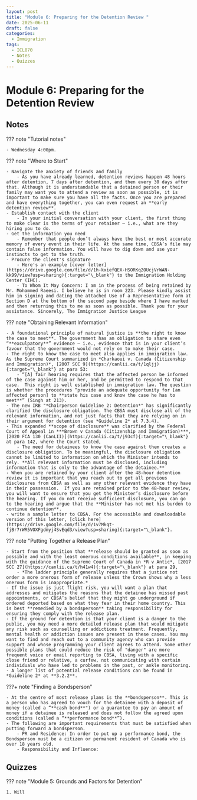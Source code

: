 ```yaml
---
layout: post
title: "Module 6: Preparing for the Detention Review "
date: 2025-06-11
draft: false
categories:
  - Immigration
tags:
  - ICL870
  - Notes
  - Quizzes
---
```


# Module 6: Preparing for the Detention Review 

## Notes

??? note "Tutorial notes"

    - Wednesday 4:00pm.

??? note "Where to Start"

    - Navigate the anxiety of friends and family
        - As you have already learned, detention reviews happen 48 hours after detention, 7 days after detention, and then every 30 days after that. Although it is understandable that a detained person or their family may want you to attend a review as soon as possible, it is important to make sure you have all the facts. Once you are prepared and have everything together, you can even request an **early detention review**. 
    - Establish contact with the client
        - In your initial conversation with your client, the first thing to make clear is the terms of your retainer – i.e., what are they hiring you to do.
    - Get the information you need
        - Remember that people don’t always have the best or most accurate memory of every event in their life. At the same time, CBSA’s file may contain false information. You will have to dig down and use your instincts to get to the truth. 
    - Procure the client's signature
        - Here's an example [cover letter](https://drive.google.com/file/d/1h-kxiefQEX-HSORKq2OUcjVrWAN-kk99/view?usp=sharing){:target="\_blank"} to the Immigration Holding Center (IHC).
        - To Whom It May Concern: I am in the process of being retained by Mr. Mohammed Raeesi. I believe he is in room 223. Please kindly assist him in signing and dating the attached Use of a Representative form at Section D at the bottom of the second page beside where I have marked and then returning this to me as soon as possible. Thank you for your assistance. Sincerely, The Immigration Justice League

??? note "Obtaining Relevant Information"

    - A foundational principle of natural justice is **the right to know the case to meet**. The government has an obligation to share even “**exculpatory**” evidence — i.e., evidence that is in your client’s favour that the government would not rely on to make their case. 
    - The right to know the case to meet also applies in immigration law. As the Supreme Court summarized in *Charkaoui v. Canada (Citizenship and Immigration)*, [2007 SCC 9](https://canlii.ca/t/1qljj){:target="\_blank"} at para 53: 
        - “[A] fair hearing requires that the affected person be informed of the case against him or her, and be permitted to respond to that case.  This right is well established in immigration law. The question is whether the procedures “provide an adequate opportunity for [an affected person] to **state his case and know the case he has to meet**” (Singh at 213).   
    - The new IRB "*Chairperson Guideline 2: Detention*" has significantly clarified the disclosure obligation. The CBSA must disclose all of the relevant information, and not just facts that they are relying on in their argument for detention (see *Guideline 2* at 7.3.4).
    - This expanded **scope of disclosure** was clarified by the Federal Court of Appeal in ***Brown v Canada (Citizenship and Immigration)***, [2020 FCA 130 (CanLII)](https://canlii.ca/t/j93cf){:target="\_blank"} at para 142, where the Court stated,
        - The need for detainees to know the case against them creates a disclosure obligation. To be meaningful, the disclosure obligation cannot be limited to information on which the Minister intends to rely. **All relevant information must be disclosed, including information that is only to the advantage of the detainee.**
    - When you are retained by your client after the 48-hour detention review it is important that you reach out to get all previous disclosures from CBSA as well as any other relevant evidence they have in their possession.  If you are retained prior to the 48-hour review, you will want to ensure that you get the Minister’s disclosure before the hearing. If you do not receive sufficient disclosure, you can go to the hearing and argue that the **Minister has not met his burden to continue detention**.
    - write a sample letter to CBSA. For the accessible and downloadable version of this letter, [click here](https://drive.google.com/file/d/1v7Mkqt-fjBr7rWR5VOXFgdmyj4SvEqd3/view?usp=sharing){:target="\_blank"}.

??? note "Putting Together a Release Plan"

    - Start from the position that **release should be granted as soon as possible and with the least onerous conditions available**, in keeping with the guidance of the Supreme Court of Canada in *R v Antic*, [2017 SCC 27](https://canlii.ca/t/h41w4){:target="\_blank"} at para 29,
        - *The ladder principle generally requires that a justice not order a more onerous form of release unless the Crown shows why a less onerous form is inappropriate.* 
    - If the issue is just flight risk, you will want a plan that addresses and mitigates the reasons that the detainee has missed past appointments, or CBSA’s belief that they might go underground if ordered deported based on what they fear in their home country. This is best **remedied by a bondsperson** taking responsibility for ensuring they comply with the release plan.  
    - If the ground for detention is that your client is a danger to the public, you may need a more detailed release plan that would mitigate any risk such as counselling or addictions treatment. Frequently, mental health or addiction issues are present in these cases. You may want to find and reach out to a community agency who can provide support and whose programming your client agrees to attend. Some other possible plans that could reduce the risk of "danger" are more frequent voice or email reporting to CBSA, living with a specific close friend or relative, a curfew, not communicating with certain individuals who have led to problems in the past, or ankle monitoring.
    - A longer list of potential release conditions can be found in *Guideline 2* at **3.2.2**.

???+ note "Finding a Bondsperson"

    - At the centre of most release plans is the **bondsperson**. This is a person who has agreed to vouch for the detainee with a deposit of money (called a “**cash bond**") or a guarantee to pay an amount of money if a detainee is released and does not follow the agreed upon conditions (called a “**performance bond**”). 
    - The following are important requirements that must be satisfied when putting forward a bondsperson. 
        - PR and Residence: In order to put up a performance bond, the Bondsperson must be a citizen or permanent resident of Canada who is over 18 years old.
        - Responsibility and Influence: 







## Quizzes

??? note "Module 5: Grounds and Factors for Detention"

    1. Will 